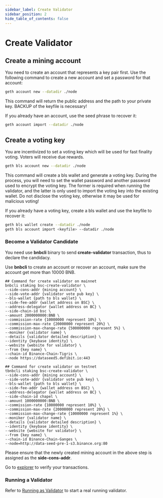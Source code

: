 ```yaml
---
sidebar_label: Create Validator
sidebar_position: 2
hide_table_of_contents: false
---
```


# Create Validator

## Create a mining account

You need to create an account that represents a key pair first. Use the following command to create a new account and set a password for that account:
```bash
geth account new --datadir ./node
```

This command will return the public address and the path to your private key. BACKUP of the keyfile is necessary!

If you already have an account, use the seed phrase to recover it:

```bash
geth account import --datadir ./node
```

## Create a voting key
You are incentivized to set a voting key which will be used for fast finality voting. Voters will receive due rewards.
```bash
geth bls account new --datadir ./node
```

This command will create a bls wallet and generate a voting key. During the process, you will need to set the wallet password and another password used to encrypt the voting key. The former is required when running the validator, and the latter is only used to import the voting key into the existing wallet. Do not disclose the voting key, otherwise it may be used for malicious voting!

If you already have a voting key, create a bls wallet and use the keyfile to recover it:
```bash
geth bls wallet create --datadir ./node
geth bls account import <keyfile> --datadir ./node
```

### Become a Validator Candidate
You need use **bnbcli** binary to send **create-validator** transaction, thus to declare the candidacy.

Use **bnbcli** to create an account or recover an account, make sure the account get more than 10000 BNB.


```
## Command for create validator on mainnet
bnbcli staking bsc-create-validator \
--side-cons-addr {mining account} \
--side-vote-addr {validator vote pub key} \
--bls-wallet {path to bls wallet} \
--side-fee-addr {wallet address on BSC} \
--address-delegator {wallet address on BC} \
--side-chain-id bsc \
--amount 2000000000:BNB \
--commission-rate {10000000 represent 10%} \
--commission-max-rate {20000000 represent 20%} \
--commission-max-change-rate {500000000 represent 5%} \
--moniker {validator name} \
--details {validator detailed description} \
--identity {keybase identity} \
--website {website for validator} \
--from {key name} \
--chain-id Binance-Chain-Tigris \
--node https://dataseed5.defibit.io:443

## Command for create validator on testnet
tbnbcli staking bsc-create-validator \
--side-cons-addr {mining account} \
--side-vote-addr {validator vote pub key} \
--bls-wallet {path to bls wallet} \
--side-fee-addr {wallet address on BSC} \
--address-delegator {wallet address on BC} \
--side-chain-id chapel \
--amount 1000000000:BNB \
--commission-rate {10000000 represent 10%} \
--commission-max-rate {20000000 represent 20%} \
--commission-max-change-rate {10000000 represent 1%} \
--moniker {validator name} \
--details {validator detailed description} \
--identity {keybase identity} \
--website {website for validator} \
--from {key name} \
--chain-id Binance-Chain-Ganges \
--node=http://data-seed-pre-1-s3.binance.org:80
```

Please ensure that the newly created mining account
in the above step is assigned as the **side-cons-addr**.

Go to [explorer](https://explorer.bnbchain.org/) to verify your transactions.

### Running a Validator
Refer to [Running as Validator](run-val) to start a real running validator. 